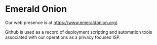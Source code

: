 Emerald Onion
=====

Our web presence is at https://www.emeraldonion.org/.

Github is used as a record of deployment scripting and automation tools associated with our operations as a privacy focused ISP.
